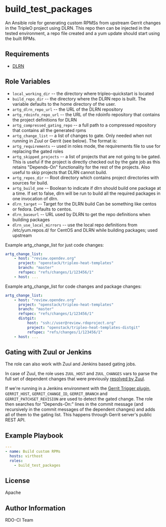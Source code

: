 build_test_packages
===================

An Ansible role for generating custom RPMSs from upstream Gerrit changes in the
TripleO project using DLRN. This repo then can be injected in the tested
environment, a repo file created and a yum update should start using the built
RPMs.

Requirements
------------

* [DLRN](https://github.com/openstack-packages/DLRN)

Role Variables
--------------

* `local_working_dir` -- the directory where tripleo-quickstart is located
* `build_repo_dir` -- the directory where the DLRN repo is built.
  The variable defaults to the home directory of the user.
* `artg_dlrn_repo_url` -- the URL of the DLRN repository
* `artg_rdoinfo_repo_url` -- the URL of the rdoinfo repository that contains
  the project definitions for DLRN
* `artg_compressed_gating_repo` -- a full path to a compressed repository that
  contains all the generated rpms
* `artg_change_list` -- a list of changes to gate. Only needed when not running
  in Zuul or Gerrit (see below). The format is:
* `artg_requirements` -- used in roles mode, the requirements file to use for
  replacing the gated roles
* `artg_skipped_projects` -- a list of projects that are not going to be gated.
  This is useful if the project is directly checked out by the gate job as this
  retains "Depends-On" functionality for the rest of the projects. Also useful
  to skip projects that DLRN cannot build.
* `artg_repos_dir` -- Root directory which contains project directories with
   sources for build.
* `artg_build_one` -- Boolean to indicate if dlrn should build one package at a
   time. If set to false, dlrn will be run to build all the required packages
   in one invocation of dlrn.
* `dlrn_target` -- Target for the DLRN build Can be something like centos or
   fedora. Defaults to centos.
* `dlrn_baseurl` -- URL used by DLRN to get the repo definitions when building
   packages
* `dlrn_use_local_mirrors` -- use the local repo definitions from
  /etc/yum.repos.d/ for CentOS and DLRN while building packages; used upstream


Example artg_change_list for just code changes:
```yaml
artg_change_list:
    - host: "review.opendev.org"
      project: "openstack/tripleo-heat-templates"
      branch: "master"
      refspec: "refs/changes/1/123456/1"
    - host: ...
```

Example artg_change_list for code changes and package changes:
```yaml
artg_change_list:
    - host: "review.opendev.org"
      project: "openstack/tripleo-heat-templates"
      branch: "master"
      refspec: "refs/changes/1/123456/1"
      distgit:
          host: "ssh://user@review.rdoproject.org"
          project: "openstack/tripleo-heat-templates-distgit"
          refspec: "refs/changes/1/123456/1"
    - host: ...
```

Gating with Zuul or Jenkins
---------------------------

The role can also work with Zuul and Jenkins based gating jobs.

In case of Zuul, the role uses `ZUUL_HOST` and `ZUUL_CHANGES` vars to parse the
full set of dependent changes that were previously
[resolved by Zuul](http://docs.openstack.org/infra/zuul/gating.html#cross-repository-dependencies).

If we're running in a Jenkins environment with the
[Gerrit Trigger plugin](https://wiki.jenkins-ci.org/display/JENKINS/Gerrit+Trigger),
`GERRIT_HOST`, `GERRIT_CHANGE_ID`, `GERRIT_BRANCH` and
`GERRIT_PATCHSET_REVISION` are used to detect the gated change. The role then
searches for "Depends-On:" lines in the commit message (and recursively in the
commit messages of the dependent changes) and adds all of them to the gating
list. This happens through Gerrit server's public REST API.

Example Playbook
----------------

```yaml
---
- name: Build custom RPMs
  hosts: virthost
  roles:
    - build_test_packages
```

License
-------

Apache

Author Information
------------------

RDO-CI Team
